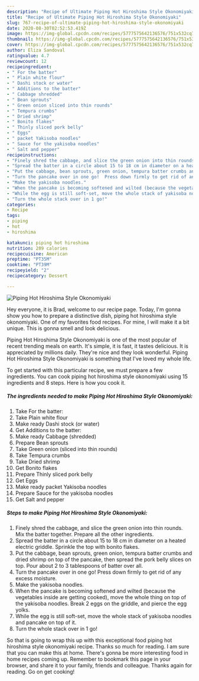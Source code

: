 ```yaml
---
description: "Recipe of Ultimate Piping Hot Hiroshima Style Okonomiyaki"
title: "Recipe of Ultimate Piping Hot Hiroshima Style Okonomiyaki"
slug: 767-recipe-of-ultimate-piping-hot-hiroshima-style-okonomiyaki
date: 2020-08-30T02:52:53.419Z
image: https://img-global.cpcdn.com/recipes/5777575642136576/751x532cq70/piping-hot-hiroshima-style-okonomiyaki-recipe-main-photo.jpg
thumbnail: https://img-global.cpcdn.com/recipes/5777575642136576/751x532cq70/piping-hot-hiroshima-style-okonomiyaki-recipe-main-photo.jpg
cover: https://img-global.cpcdn.com/recipes/5777575642136576/751x532cq70/piping-hot-hiroshima-style-okonomiyaki-recipe-main-photo.jpg
author: Eliza Sandoval
ratingvalue: 4.7
reviewcount: 12
recipeingredient:
- " For the batter"
- " Plain white flour"
- " Dashi stock or water"
- " Additions to the batter"
- " Cabbage shredded"
- " Bean sprouts"
- " Green onion sliced into thin rounds"
- " Tempura crumbs"
- " Dried shrimp"
- " Bonito flakes"
- " Thinly sliced pork belly"
- " Eggs"
- " packet Yakisoba noodles"
- " Sauce for the yakisoba noodles"
- " Salt and pepper"
recipeinstructions:
- "Finely shred the cabbage, and slice the green onion into thin rounds.  Mix the batter together.  Prepare all the other ingredients."
- "Spread the batter in a circle about 15 to 18 cm in diameter on a heated electric griddle. Sprinkle the top with bonito flakes."
- "Put the cabbage, bean sprouts, green onion, tempura batter crumbs and dried shrimp on top of the pancake, then spread the pork belly slices on top. Pour about 2 to 3 tablespoons of batter over all."
- "Turn the pancake over in one go!  Press down firmly to get rid of any excess moisture."
- "Make the yakisoba noodles."
- "When the pancake is becoming softened and wilted (because the vegetables inside are getting cooked), move the whole thing on top of the yakisoba noodles.  Break 2 eggs on the griddle, and pierce the egg yolks."
- "While the egg is still soft-set, move the whole stack of yakisoba noodles and pancake on top of it."
- "Turn the whole stack over in 1 go!"
categories:
- Recipe
tags:
- piping
- hot
- hiroshima

katakunci: piping hot hiroshima 
nutrition: 289 calories
recipecuisine: American
preptime: "PT35M"
cooktime: "PT39M"
recipeyield: "2"
recipecategory: Dessert

---
```



![Piping Hot Hiroshima Style Okonomiyaki](https://img-global.cpcdn.com/recipes/5777575642136576/751x532cq70/piping-hot-hiroshima-style-okonomiyaki-recipe-main-photo.jpg)

Hey everyone, it is Brad, welcome to our recipe page. Today, I'm gonna show you how to prepare a distinctive dish, piping hot hiroshima style okonomiyaki. One of my favorites food recipes. For mine, I will make it a bit unique. This is gonna smell and look delicious.

Piping Hot Hiroshima Style Okonomiyaki is one of the most popular of recent trending meals on earth. It's simple, it is fast, it tastes delicious. It is appreciated by millions daily. They're nice and they look wonderful. Piping Hot Hiroshima Style Okonomiyaki is something that I've loved my whole life.




To get started with this particular recipe, we must prepare a few ingredients. You can cook piping hot hiroshima style okonomiyaki using 15 ingredients and 8 steps. Here is how you cook it.

<!--inarticleads1-->

##### The ingredients needed to make Piping Hot Hiroshima Style Okonomiyaki:

1. Take  For the batter:
1. Take  Plain white flour
1. Make ready  Dashi stock (or water)
1. Get  Additions to the batter:
1. Make ready  Cabbage (shredded)
1. Prepare  Bean sprouts
1. Take  Green onion (sliced into thin rounds)
1. Take  Tempura crumbs
1. Take  Dried shrimp
1. Get  Bonito flakes
1. Prepare  Thinly sliced pork belly
1. Get  Eggs
1. Make ready  packet Yakisoba noodles
1. Prepare  Sauce for the yakisoba noodles
1. Get  Salt and pepper




<!--inarticleads2-->

##### Steps to make Piping Hot Hiroshima Style Okonomiyaki:

1. Finely shred the cabbage, and slice the green onion into thin rounds.  Mix the batter together.  Prepare all the other ingredients.
1. Spread the batter in a circle about 15 to 18 cm in diameter on a heated electric griddle. Sprinkle the top with bonito flakes.
1. Put the cabbage, bean sprouts, green onion, tempura batter crumbs and dried shrimp on top of the pancake, then spread the pork belly slices on top. Pour about 2 to 3 tablespoons of batter over all.
1. Turn the pancake over in one go!  Press down firmly to get rid of any excess moisture.
1. Make the yakisoba noodles.
1. When the pancake is becoming softened and wilted (because the vegetables inside are getting cooked), move the whole thing on top of the yakisoba noodles.  Break 2 eggs on the griddle, and pierce the egg yolks.
1. While the egg is still soft-set, move the whole stack of yakisoba noodles and pancake on top of it.
1. Turn the whole stack over in 1 go!




So that is going to wrap this up with this exceptional food piping hot hiroshima style okonomiyaki recipe. Thanks so much for reading. I am sure that you can make this at home. There's gonna be more interesting food in home recipes coming up. Remember to bookmark this page in your browser, and share it to your family, friends and colleague. Thanks again for reading. Go on get cooking!
